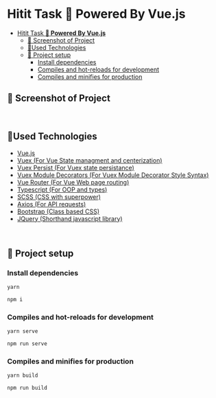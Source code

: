 # Hitit Task **🎇 Powered By Vue.js**

- [Hitit Task **🎇 Powered By Vue.js**](#hitit-task--powered-by-vuejs)
  - [👀 Screenshot of Project](#-screenshot-of-project)
  - [📐Used Technologies](#used-technologies)
  - [🔧 Project setup](#-project-setup)
    - [Install dependencies](#install-dependencies)
    - [Compiles and hot-reloads for development](#compiles-and-hot-reloads-for-development)
    - [Compiles and minifies for production](#compiles-and-minifies-for-production)

## 👀 Screenshot of Project

<br>

## 📐Used Technologies
- [Vue.js](https://vuejs.org/)
- [Vuex (For Vue State managment and centerization)](https://vuex.vuejs.org/)
- [Vuex Persist (For Vuex state persistance)](https://github.com/championswimmer/vuex-persist)
- [Vuex Module Decorators (For Vuex Module Decorator Style Syntax)](https://github.com/championswimmer/vuex-module-decorators)
- [Vue Router (For Vue Web page routing)](https://router.vuejs.org/)
- [Typescript (For OOP and types)](https://vue-loader.vuejs.org/guide/pre-processors.html#typescript)
- [SCSS (CSS with superpower)](https://vue-loader.vuejs.org/guide/pre-processors.html#sass)
- [Axios (For API requests)](https://github.com/axios/axios)
- [Bootstrap (Class based CSS)](https://getbootstrap.com/docs/4.5/getting-started/introduction/)
- [JQuery (Shorthand javascript library)](https://jquery.com/)

<br>

## 🔧 Project setup
### Install dependencies
```bash
yarn

npm i
```

### Compiles and hot-reloads for development
```bash
yarn serve

npm run serve
```

### Compiles and minifies for production
```bash
yarn build

npm run build
```
